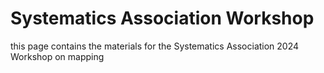 # Systematics Association Workshop

this page contains the materials for the Systematics Association 2024 Workshop on mapping
